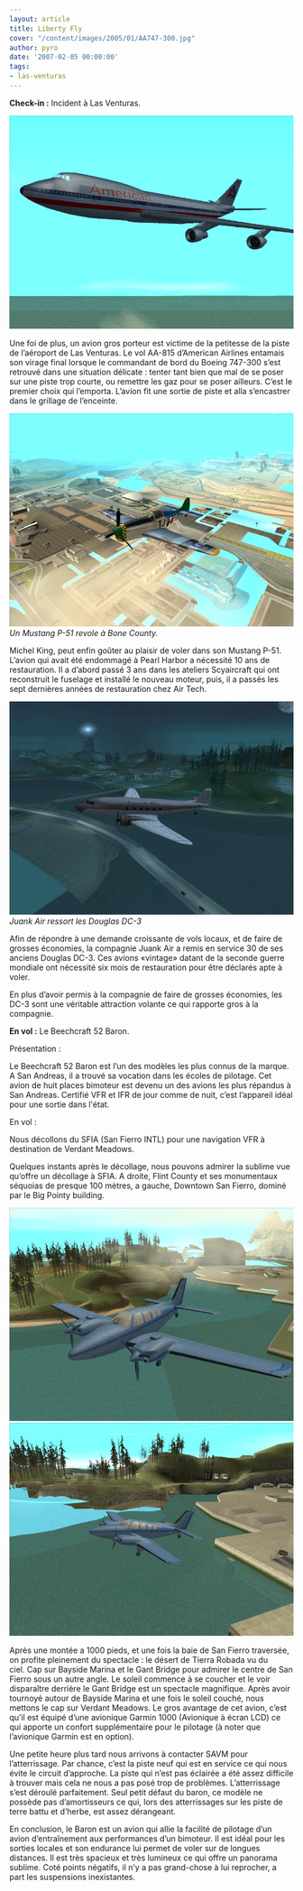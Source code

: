 ```yaml
---
layout: article
title: Liberty Fly
cover: "/content/images/2005/01/AA747-300.jpg"
author: pyro
date: '2007-02-05 00:00:00'
tags:
- las-venturas
---
```


 **Check-in :** Incident à Las Venturas.

![](/content/images/2005/01/AA747-300.jpg)

Une foi de plus, un avion gros porteur est victime de la petitesse de la piste de l’aéroport de Las Venturas. Le vol AA-815 d’American Airlines entamais son virage final lorsque le commandant de bord du Boeing 747-300 s’est retrouvé dans une situation délicate&nbsp;: tenter tant bien que mal de se poser sur une piste trop courte, ou remettre les gaz pour se poser ailleurs. C’est le premier choix qui l’emporta. L’avion fit une sortie de piste et alla s’encastrer dans le grillage de l’enceinte.

![Un Mustang P-51 revole à Bone County.](/content/images/2005/01/P_40_2.jpg)
_Un Mustang P-51 revole à Bone County._

Michel King, peut enfin goûter au plaisir de voler dans son Mustang P-51. L’avion qui avait été endommagé à Pearl Harbor a nécessité 10 ans de restauration. Il a d’abord passé 3 ans dans les ateliers Scyaircraft qui ont reconstruit le fuselage et installé le nouveau moteur, puis, il a passés les sept dernières années de restauration chez Air Tech.

![Juank Air ressort les Douglas DC-3](/content/images/2005/01/dc3.jpg)
_Juank Air ressort les Douglas DC-3_

Afin de répondre à une demande croissante de vols locaux, et de faire de grosses économies, la compagnie Juank Air a remis en service 30 de ses anciens Douglas DC-3.&nbsp;Ces avions «vintage» datant de la seconde guerre mondiale ont nécessité six mois de restauration pour être déclarés apte à voler.

En plus d’avoir permis à la compagnie de faire de grosses économies, les DC-3 sont une véritable attraction volante ce qui rapporte gros à la compagnie.

**En vol :** Le Beechcraft 52 Baron.

Présentation :

Le Beechcraft 52 Baron est l’un des modèles les plus connus de la marque. A San Andreas, il a trouvé sa vocation dans les écoles de pilotage. Cet avion de huit places bimoteur est devenu un des avions les plus répandus à San Andreas. Certifié VFR et IFR de jour comme de nuit, c’est l’appareil idéal pour une sortie dans l'état.

En vol :

Nous décollons du SFIA (San Fierro INTL) pour une navigation VFR à destination de Verdant Meadows.

Quelques instants après le décollage, nous pouvons admirer la sublime vue qu’offre un décollage à SFIA. A droite, Flint County et ses monumentaux séquoias de presque 100 mètres, a gauche, Downtown San Fierro, dominé par le Big Pointy building.

![](/content/images/2005/01/beech_Baron.jpg)
![](/content/images/2005/01/beech_58.jpg)

Après une montée a 1000 pieds, et une fois la baie de San Fierro traversée, on profite pleinement du spectacle&nbsp;: le désert de Tierra Robada vu du ciel.&nbsp;Cap sur Bayside Marina et le Gant Bridge pour admirer le centre de San Fierro sous un autre angle.&nbsp;Le soleil commence à se coucher et le voir disparaître derrière le Gant Bridge est un spectacle magnifique. Après avoir tournoyé autour de Bayside Marina et une fois le soleil couché, nous mettons le cap sur Verdant Meadows.&nbsp;Le gros avantage de cet avion, c’est qu’il est équipé d’une avionique Garmin 1000 (Avionique à écran LCD) ce qui apporte un confort supplémentaire pour le pilotage (à noter que l’avionique Garmin est en option).

Une petite heure plus tard nous arrivons à contacter SAVM pour l’atterrissage. Par chance, c’est la piste neuf qui est en service ce qui nous évite le circuit d’approche. La piste qui n’est pas éclairée a été assez difficile à trouver mais cela ne nous a pas posé trop de problèmes. L’atterrissage s’est déroulé parfaitement. Seul petit défaut du baron, ce modèle ne possède pas d’amortisseurs ce qui, lors des atterrissages sur les piste de terre battu et d’herbe, est assez dérangeant.

En conclusion, le Baron est un avion qui allie la facilité de pilotage d’un avion d’entraînement aux performances d’un bimoteur. Il est idéal pour les sorties locales et son endurance lui permet de voler sur de longues distances. Il est très spacieux et très lumineux ce qui offre un panorama sublime. Coté points négatifs, il n’y a pas grand-chose à lui reprocher, a part les suspensions inexistantes.

<!--kg-card-end: markdown-->

